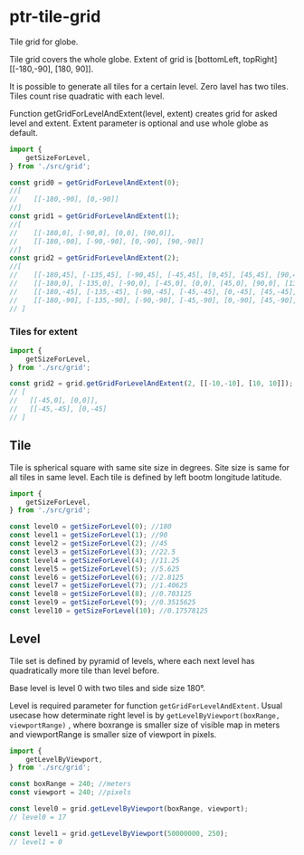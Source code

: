 # ptr-tile-grid

Tile grid for globe. 

Tile grid covers the whole globe. Extent of grid is [bottomLeft, topRight] [[-180,-90], [180, 90]].

It is possible to generate all tiles for a certain level. Zero lavel has two tiles. Tiles count rise quadratic with each level.

Function getGridForLevelAndExtent(level, extent) creates grid for asked level and extent. Extent parameter is optional and use whole globe as default.

```js
import {
    getSizeForLevel,
} from './src/grid';

const grid0 = getGridForLevelAndExtent(0);
//[ 
//    [[-180,-90], [0,-90]]
//]
const grid1 = getGridForLevelAndExtent(1);
//[
//    [[-180,0], [-90,0], [0,0], [90,0]],
//    [[-180,-90], [-90,-90], [0,-90], [90,-90]]
//]
const grid2 = getGridForLevelAndExtent(2);
//[
//    [[-180,45], [-135,45], [-90,45], [-45,45], [0,45], [45,45], [90,45], [135,45]],
//    [[-180,0], [-135,0], [-90,0], [-45,0], [0,0], [45,0], [90,0], [135,0]],
//    [[-180,-45], [-135,-45], [-90,-45], [-45,-45], [0,-45], [45,-45], [90,-45], [135,-45]],
//    [[-180,-90], [-135,-90], [-90,-90], [-45,-90], [0,-90], [45,-90], [90,-90], [135,-90]]
// ]
```

### Tiles for extent

```js
import {
    getSizeForLevel,
} from './src/grid';

const grid2 = grid.getGridForLevelAndExtent(2, [[-10,-10], [10, 10]]);
// [
//   [[-45,0], [0,0]],
//   [[-45,-45], [0,-45]
// ]
```

## Tile
Tile is spherical square with same site size in degrees. Site size is same for all tiles in same level. Each tile is defined by left bootm longitude latitude.

```js
import {
    getSizeForLevel,
} from './src/grid';

const level0 = getSizeForLevel(0); //180
const level1 = getSizeForLevel(1); //90
const level2 = getSizeForLevel(2); //45
const level3 = getSizeForLevel(3); //22.5
const level4 = getSizeForLevel(4); //11.25
const level5 = getSizeForLevel(5); //5.625
const level6 = getSizeForLevel(6); //2.8125
const level7 = getSizeForLevel(7); //1.40625
const level8 = getSizeForLevel(8); //0.703125
const level9 = getSizeForLevel(9); //0.3515625
const level10 = getSizeForLevel(10); //0.17578125
```

## Level
Tile set is defined by pyramid of levels, where each next level has quadratically more tile than level before.

Base level is level 0 with two tiles and side size 180°.

Level is required parameter for function ```getGridForLevelAndExtent```. Usual usecase how determinate right level is by ```getLevelByViewport(boxRange, viewportRange)``` , where boxrange is smaller size of visible map in meters and viewportRange is smaller size of viewport in pixels.


```js
import {
    getLevelByViewport,
} from './src/grid';

const boxRange = 240; //meters
const viewport = 240; //pixels

const level0 = grid.getLevelByViewport(boxRange, viewport);
// level0 = 17

const level1 = grid.getLevelByViewport(50000000, 250);
// level1 = 0 
```